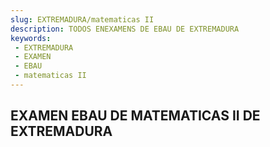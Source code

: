 ```yaml
---
slug: EXTREMADURA/matematicas II
description: TODOS ENEXAMENS DE EBAU DE EXTREMADURA
keywords:
 - EXTREMADURA
 - EXAMEN
 - EBAU
 - matematicas II
---
```

## EXAMEN EBAU DE MATEMATICAS II DE EXTREMADURA
